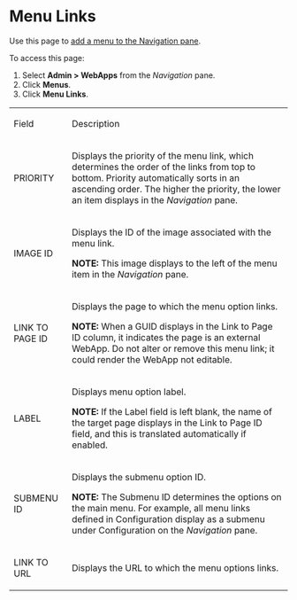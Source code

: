# Menu Links

<div class="use">

Use this page to [add a menu to the Navigation
pane](../../WebApp_Dev/Add_a_Menu_to_the_Navigation_Pane.htm).

</div>

To access this page:

1.  Select **Admin \> WebApps** from the *Navigation* pane.
2.  Click **Menus**.
3.  Click **Menu Links**.

<table>
<tbody>
<tr class="odd">
<td><p>Field</p></td>
<td><p>Description</p></td>
</tr>
<tr class="even">
<td><p>PRIORITY</p></td>
<td><p>Displays the priority of the menu link, which determines the order of the links from top to bottom. Priority automatically sorts in an ascending order. The higher the priority, the lower an item displays in the <em>Navigation</em> pane.</p></td>
</tr>
<tr class="odd">
<td><p>IMAGE ID</p></td>
<td><p>Displays the ID of the image associated with the menu link.</p>
<p><strong>NOTE:</strong> This image displays to the left of the menu item in the <em>Navigation</em> pane.</p></td>
</tr>
<tr class="even">
<td><p>LINK TO PAGE ID</p></td>
<td><p>Displays the page to which the menu option links.</p>
<p><strong>NOTE:</strong> When a GUID displays in the Link to Page ID column, it indicates the page is an external WebApp. Do not alter or remove this menu link; it could render the WebApp not editable.</p></td>
</tr>
<tr class="odd">
<td><p>LABEL</p></td>
<td><p>Displays menu option label.</p>
<p><strong>NOTE:</strong> If the Label field is left blank, the name of the target page displays in the Link to Page ID field, and this is translated automatically if enabled.</p></td>
</tr>
<tr class="even">
<td><p>SUBMENU ID</p></td>
<td><p>Displays the submenu option ID.</p>
<p><strong>NOTE:</strong> The Submenu ID determines the options on the main menu. For example, all menu links defined in Configuration display as a submenu under Configuration on the <em>Navigation</em> pane.</p></td>
</tr>
<tr class="odd">
<td><p>LINK TO URL</p></td>
<td><p>Displays the URL to which the menu options links.</p></td>
</tr>
</tbody>
</table>
